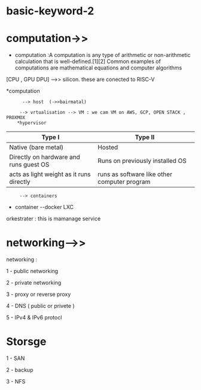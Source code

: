 # basic-keyword-2
# computation->>
* computation :A computation is any type of arithmetic or non-arithmetic calculation that is well-defined.[1][2] Common examples of computations are mathematical equations and computer algorithms
 
[CPU , GPU DPU] -->> silicon. these are conected to RISC-V

*computation 

          --> host  (->>bairmatal)

         --> vrtualisation --> VM : we cam VM on AWS, GCP, OPEN STACK , PROXMOX
        *hypervisor  
         
         
         
        
         
| Type I   | Type II |
| ---------------- | -------------- |
| Native (bare metal)| Hosted  |
| Directly on hardware and runs guest OS|Runs on previously installed OS  |
| acts as light weight as it runs directly|runs as software like other computer program|

         
            
         --> containers
            
* container --docker LXC

orkestrater : this is mamanage service

  # networking-->>
  networking : 
  
  1 - public networking

  2 - private networking
  
  3 - proxy or reverse proxy

  4 - DNS ( public or privete )

5 - IPv4 & IPv6 protocl

# Storsge 

1 - SAN

2  - backup

3 - NFS

  
